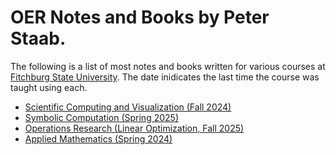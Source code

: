 # OER Notes and Books by Peter Staab.

The following is a list of most notes and books written for various courses at [Fitchburg State University](https://www.fitchburgstate.edu). The date inidicates the last time the course was taught using each.

* [Scientific Computing and Visualization (Fall 2024)](https://pstaabp.github.io/sci-comp-book/)
* [Symbolic Computation (Spring 2025)](sym-comp-notes/index.html)
* [Operations Research (Linear Optimization, Fall 2025)](https://pstaabp.github.io/linear-optimization-book)
* [Applied Mathematics (Spring 2024)](https://pstaabp.github.io/applied-math-book/frontmatter.html)